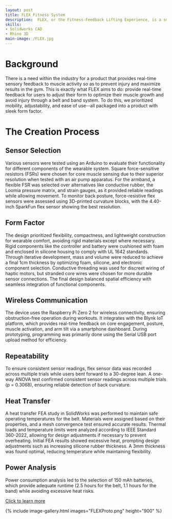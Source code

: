 ```yaml
---
layout: post
title: FLEX Fitness System
description:  FLEX, or the Fitness-Feedback Lifting Experience, is a smart belt and double arm band system tailored for weightlifters. The fitness wearables integrate an array of sensors that identify improper form and insufficient muscle activation to provide real-time correctional haptic feedback and prevent injury. This data, delivered via in-app analytics, helps maximize results in the gym. The user’s role is to strap on and tighten the belt and bands while ensuring correct muscle placement, enter the app, calibrate it, select their desired exercise, and simply begin working out.
skills: 
- Solidworks CAD
- Rhino 3D
main-image: /FLEX.jpg
---
```


# Background
There is a need within the industry for a product
that provides real-time sensory feedback to muscle activity
so as to prevent injury and maximize results in the gym. This
is exactly what FLEX aims to do: provide real-time feedback
for users to adjust their form to optimize their muscle growth
and avoid injury through a belt and band system. To do this, we prioritized
mobility, adjustability, and ease of use--all packaged into a
product with sleek form factor.

# The Creation Process
## Sensor Selection
Various sensors were tested using an Arduino to evaluate their functionality for different components of the wearable system. Square force-sensitive resistors (FSRs) were chosen for core muscle sensing due to their superior resolution when tested with an air pump apparatus. For the armband, a flexible FSR was selected over alternatives like conductive rubber, the Loomia pressure matrix, and strain gauges, as it provided reliable readings while allowing movement. To monitor back posture, force-resistive flex sensors were assessed using 3D-printed curvature blocks, with the 4.40-inch SparkFun flex sensor showing the best resolution. 

## Form Factor
The design prioritized flexibility, compactness, and lightweight construction for wearable comfort, avoiding rigid materials except where necessary. Rigid components like the controller and battery were cushioned with foam and enclosed in silicone housing to comply with UL 1642 standards. Through iterative development, mass and volume were reduced to achieve a final 1cm thickness by optimizing foam, silicone, and electronic component selection. Conductive threading was used for discreet wiring of haptic motors, but stranded core wires were chosen for more durable sensor connections. The final design balanced spatial efficiency with seamless integration of functional components.

## Wireless Communication
The device uses the Raspberry Pi Zero 2 for wireless connectivity, ensuring obstruction-free operation during workouts. It integrates with the Blynk IoT platform, which provides real-time feedback on core engagement, posture, muscle activation, and arm tilt via a smartphone dashboard. During prototyping, programming was primarily done using the Serial USB port upload method for efficiency.

## Repeatability
To ensure consistent sensor readings, flex sensor data was recorded across multiple trials while users bent forward to a 30-degree lean. A one-way ANOVA test confirmed consistent sensor readings across multiple trials (p = 0.3068), ensuring reliable detection of back curvature.

## Heat Transfer
A heat transfer FEA study in SolidWorks was performed to maintain safe operating temperatures for the belt. Materials were assigned based on their properties, and a mesh convergence test ensured accurate results. Thermal loads and temperature limits were analyzed according to IEEE Standard 360-2022, allowing for design adjustments if necessary to prevent overheating. Initial FEA results showed excessive heat, prompting design adjustments such as increasing silicone rubber thickness. A 3mm thickness was found optimal, reducing temperature while maintaining flexibility.

## Power Analysis
Power consumption analysis led to the selection of 150 mAh batteries, which provide adequate runtime (2.5 hours for the belt, 1.1 hours for the band) while avoiding excessive heat risks.

[Click to learn more](https://www.canva.com/design/DAGgQ0ZwQMQ/fS4ipzphQ-U35H5JEPUKRA/view?utm_content=DAGgQ0ZwQMQ&utm_campaign=designshare&utm_medium=link2&utm_source=uniquelinks&utlId=h7acc439f47)

{% include image-gallery.html images="FLEXProto.png" height="900" %}
